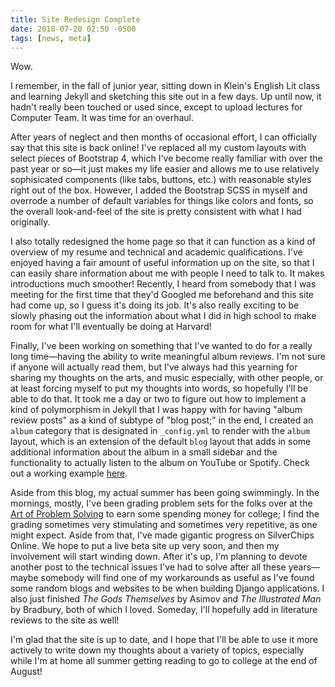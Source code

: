 ```yaml
---
title: Site Redesign Complete
date: 2018-07-20 02:50 -0500
tags: [news, meta]
---
```


Wow.

I remember, in the fall of junior year, sitting down in Klein's English Lit
class and learning Jekyll and sketching this site out in a few days. Up until now, it hadn't
really been touched or used since, except to upload lectures for Computer Team. It
was time for an overhaul.

After years of neglect and then months of occasional effort, I can officially
say that this site is back online! I've replaced all my custom layouts with
select pieces of Bootstrap 4, which I've become really familiar with over the
past year or so&mdash;it just makes my life easier and allows me to use
relatively sophisicated components (like tabs, buttons, etc.) with reasonable
styles right out of the box. However, I added the Bootstrap SCSS in myself and
overrode a number of default variables for things like colors and fonts, so the
overall look-and-feel of the site is pretty consistent with what I had originally.

I also totally redesigned the home page so that it can function as a kind of
overview of my resume and technical and academic qualifications. I've enjoyed
having a fair amount of useful information up on the site, so that I can easily share
information about me with people I need to talk to. It makes introductions much smoother!
Recently, I heard from somebody that I was meeting for the first time that
they'd Googled me beforehand and this site had come up, so I guess it's doing its
job. It's also really exciting to be slowly phasing out the information
about what I did in high school to make room for what I'll eventually be doing
at Harvard!

Finally, I've been working on something that I've wanted to do for a really long
time&mdash;having the ability to write meaningful album reviews. I'm not sure
if anyone will actually read them, but I've always had this yearning for sharing
my thoughts on the arts, and music especially, with other people, or at least
forcing myself to put my thoughts into words, so hopefully I'll be able to do that.
It took me a day or two to figure out how to implement a kind of polymorphism
in Jekyll that I was happy with for having "album review posts" as a kind of
subtype of "blog post;" in the end, I created an `album` category that
is designated in `_config.yml` to render with the `album` layout, which is an
extension of the default `blog` layout that adds in some additional
information about the album in a small sidebar and the functionality to actually
listen to the album on YouTube or Spotify. Check out a working example
<a href="/albums/2018/07/20/discovery.html">here</a>.

Aside from this blog, my actual summer has been going swimmingly. In the mornings, mostly, I've been
grading problem sets for the folks over at the <a href="http://aops.com">
Art of Problem Solving</a> to earn some spending money for college; I find the grading
sometimes very stimulating and sometimes very repetitive, as one might expect.
Aside from that, I've made gigantic progress on SilverChips Online. We hope
to put a live beta site up very soon, and then my involvement will start winding
down. After it's up, I'm planning to devote another post to the technical issues
I've had to solve after all these years&mdash;maybe somebody will find one of my
workarounds as useful as I've found some random blogs and websites to be when
building Django applications. I also just finished *The Gods Themselves* by Asimov
and *The Illustrated Man* by Bradbury, both of which I loved. Someday, I'll hopefully
add in literature reviews to the site as well!

I'm glad that the site is up to date, and I hope that I'll be able to use it more actively to write down my
thoughts about a variety of topics, especially while I'm at home all summer
getting reading to go to college at the end of August!

